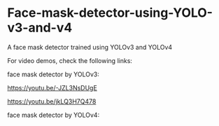 # Face-mask-detector-using-YOLO-v3-and-v4
A face mask detector trained using YOLOv3 and YOLOv4


For video demos, check the following links:

face mask detector by YOLOv3:

https://youtu.be/-JZL3NsDUgE

https://youtu.be/jkLQ3H7Q478

face mask detector by YOLOv4:
